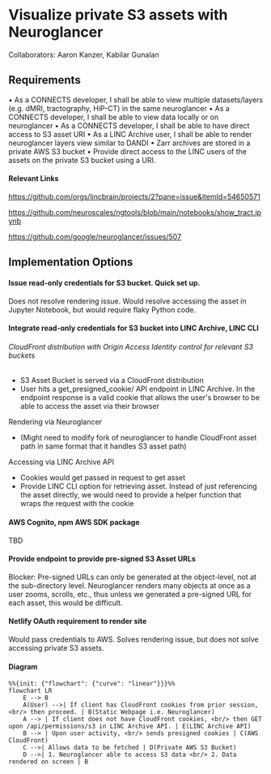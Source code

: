 # Visualize private S3 assets with Neuroglancer

Collaborators: Aaron Kanzer, Kabilar Gunalan

## Requirements

• As a CONNECTS developer, I shall be able to view multiple datasets/layers (e.g. dMRI, tractography, HiP-CT) in the same neuroglancer
• As a CONNECTS developer, I shall be able to view data locally or on neuroglancer
• As a CONNECTS developer, I shall be able to have direct access to S3 asset URI
• As a LINC Archive user, I shall be able to render neuroglancer layers view similar to DANDI
• Zarr archives are stored in a private AWS S3 bucket
• Provide direct access to the LINC users of the assets on the private S3 bucket using a URI.

#### Relevant Links

https://github.com/orgs/lincbrain/projects/2?pane=issue&itemId=54650571

https://github.com/neuroscales/ngtools/blob/main/notebooks/show_tract.ipynb

https://github.com/google/neuroglancer/issues/507

## Implementation Options

#### Issue read-only credentials for S3 bucket. Quick set up.

Does not resolve rendering issue. Would resolve accessing the asset in Jupyter Notebook, but would require flaky Python code.

#### Integrate read-only credentials for S3 bucket into LINC Archive, LINC CLI

###### CloudFront distribution with Origin Access Identity control for relevant S3 buckets

- S3 Asset Bucket is served via a CloudFront distribution
- User hits a get_presigned_cookie/ API endpoint in LINC Archive. In the endpoint response is a valid cookie that allows the user's browser to be able to access the asset via their browser

Rendering via Neuroglancer

- (Might need to modify fork of neuroglancer to handle CloudFront asset path in same format that it handles S3 asset path)

Accessing via LINC Archive API

- Cookies would get passed in request to get asset
- Provide LINC CLI option for retrieving asset. Instead of just referencing the asset directly, we would need to provide a helper function that wraps the request with the cookie

#### AWS Cognito, npm AWS SDK package

TBD

#### Provide endpoint to provide pre-signed S3 Asset URLs

Blocker: Pre-signed URLs can only be generated at the object-level, not at the sub-directory level. Neuroglancer renders many
objects at once as a user zooms, scrolls, etc., thus unless we generated a pre-signed URL for each asset, this would be difficult.

#### Netlify OAuth requirement to render site

Would pass credentials to AWS.  Solves rendering issue, but does not solve accessing private S3 assets.

#### Diagram

```mermaid
%%{init: {"flowchart": {"curve": "linear"}}}%%
flowchart LR
    E --> B
    A(User) -->| If client has CloudFront cookies from prior session, <br/> then proceed. | B(Static Webpage i.e. Neuroglancer)
    A --> | If client does not have CloudFront cookies, <br/> then GET upon /api/permissions/s3 in LINC Archive API. | E(LINC Archive API)
    B --> | Upon user activity, <br/> sends presigned cookies | C(AWS CloudFront)
    C -->| Allows data to be fetched | D(Private AWS S3 Bucket)
    D -->| 1. Neuroglancer able to access S3 data <br/> 2. Data rendered on screen | B
